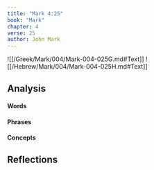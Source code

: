 ```yaml
---
title: "Mark 4:25"
book: "Mark"
chapter: 4
verse: 25
author: John Mark
---
```

![[/Greek/Mark/004/Mark-004-025G.md#Text]]
![[/Hebrew/Mark/004/Mark-004-025H.md#Text]]

## Analysis

#### Words

#### Phrases

#### Concepts

## Reflections
